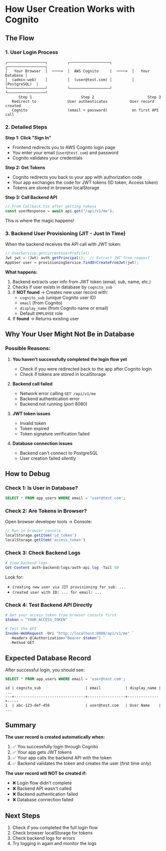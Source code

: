 # How User Creation Works with Cognito

## The Flow

### 1. **User Login Process**

```
┌─────────────────┐         ┌──────────────────┐         ┌─────────────────┐
│   Your Browser  │  ────>  │  AWS Cognito     │  ────>  │   Your Database │
│  (admin-web)    │         │  (user@test.com) │         │   (PostgreSQL)  │
└─────────────────┘         └──────────────────┘         └─────────────────┘
      Step 1                      Step 2                        Step 3
   Redirect to              User authenticates          User record created
   Cognito                  (email + password)           on first API call
```

### 2. **Detailed Steps**

**Step 1: Click "Sign In"**
- Frontend redirects you to AWS Cognito login page
- You enter your email (`user@test.com`) and password
- Cognito validates your credentials

**Step 2: Get Tokens**
- Cognito redirects you back to your app with authorization code
- Your app exchanges the code for JWT tokens (ID token, Access token)
- Tokens are stored in browser localStorage

**Step 3: Call Backend API**
```typescript
// From Callback.tsx after getting tokens
const userResponse = await api.get('/api/v1/me');
```
This is where the magic happens!

### 3. **Backend User Provisioning (JIT - Just In Time)**

When the backend receives the API call with JWT token:

```java
// UserService.getCurrentUserProfile()
Jwt jwt = (Jwt) auth.getPrincipal();  // Extract JWT from request
AppUser user = provisioningService.findOrCreateFromJwt(jwt);
```

**What happens:**
1. Backend extracts user info from JWT token (email, sub, name, etc.)
2. Checks if user exists in database by `cognito_sub`
3. If **NOT found** → Creates new user record with:
   - `cognito_sub` (unique Cognito user ID)
   - `email` (from Cognito)
   - `display_name` (from Cognito name or email)
   - Default `EMPLOYEE` role
4. If **found** → Returns existing user

## Why Your User Might Not Be in Database

### Possible Reasons:

1. **You haven't successfully completed the login flow yet**
   - Check if you were redirected back to the app after Cognito login
   - Check if tokens are stored in localStorage

2. **Backend call failed**
   - Network error calling `GET /api/v1/me`
   - Backend authentication error
   - Backend not running (port 8080)

3. **JWT token issues**
   - Invalid token
   - Token expired
   - Token signature verification failed

4. **Database connection issues**
   - Backend can't connect to PostgreSQL
   - User creation failed silently

## How to Debug

### Check 1: Is User in Database?
```sql
SELECT * FROM app_users WHERE email = 'user@test.com';
```

### Check 2: Are Tokens in Browser?
Open browser developer tools → Console:
```javascript
// Run in browser console
localStorage.getItem('id_token')
localStorage.getItem('access_token')
```

### Check 3: Check Backend Logs
```powershell
# View backend logs
Get-Content auth-backend/logs/auth-api.log -Tail 50
```

Look for:
- `Creating new user via JIT provisioning for sub: ...`
- `Created user with ID: ... for email: ...`

### Check 4: Test Backend API Directly
```powershell
# Get your access token from browser console first
$token = "YOUR_ACCESS_TOKEN"

# Test the API
Invoke-WebRequest -Uri "http://localhost:8080/api/v1/me" `
  -Headers @{Authorization="Bearer $token"} `
  -Method GET
```

## Expected Database Record

After successful login, you should see:

```sql
SELECT * FROM app_users WHERE email = 'user@test.com';
```

```
id | cognito_sub                    | email           | display_name | ... 
---+--------------------------------+-----------------+--------------+-----
1  | abc-123-def-456                | user@test.com   | User Name    | ...
```

## Summary

**The user record is created automatically when:**
1. ✅ You successfully login through Cognito
2. ✅ Your app gets JWT tokens
3. ✅ Your app calls the backend API with the token
4. ✅ Backend validates the token and creates the user (first time only)

**The user record will NOT be created if:**
- ❌ Login flow didn't complete
- ❌ Backend API wasn't called
- ❌ Backend authentication failed
- ❌ Database connection failed

## Next Steps

1. Check if you completed the full login flow
2. Check browser localStorage for tokens
3. Check backend logs for errors
4. Try logging in again and monitor the logs

